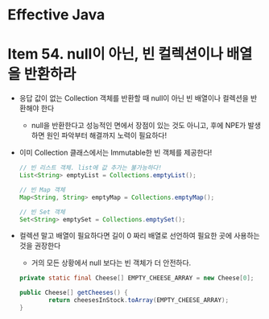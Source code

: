 # Effective Java

# Item 54. null이 아닌, 빈 컬렉션이나 배열을 반환하라

- 응답 값이 없는 Collection 객체를 반환할 때 null이 아닌 빈 배열이나 컬렉션을 반환해야 한다
    - null을 반환한다고 성능적인 면에서 장점이 있는 것도 아니고, 후에 NPE가 발생하면 원인 파악부터 해결까지 노력이 필요하다!
- 이미 Collection 클래스에서는 Immutable한 빈 객체를 제공한다!

    ```java
    // 빈 리스트 객체. list에 값 추가는 불가능하다!
    List<String> emptyList = Collections.emptyList();
    
    // 빈 Map 객체
    Map<String, String> emptyMap = Collections.emptyMap();
    
    // 빈 Set 객체
    Set<String> emptySet = Collections.emptySet();
    ```

- 컬렉션 말고 배열이 필요하다면 길이 0 짜리 배열로 선언하여 필요한 곳에 사용하는 것을 권장한다
    - 거의 모든 상황에서 null 보다는 빈 객체가 더 안전하다.

    ```java
    private static final Cheese[] EMPTY_CHEESE_ARRAY = new Cheese[0];
    
    public Cheese[] getCheeses() {
    		return cheesesInStock.toArray(EMPTY_CHEESE_ARRAY); 
    }
    
    ```
